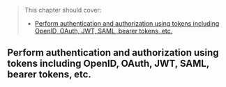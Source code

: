 > This chapter should cover:
> - [Perform authentication and authorization using tokens including OpenID, OAuth, JWT, SAML, bearer tokens, etc.]()

## Perform authentication and authorization using tokens including OpenID, OAuth, JWT, SAML, bearer tokens, etc.